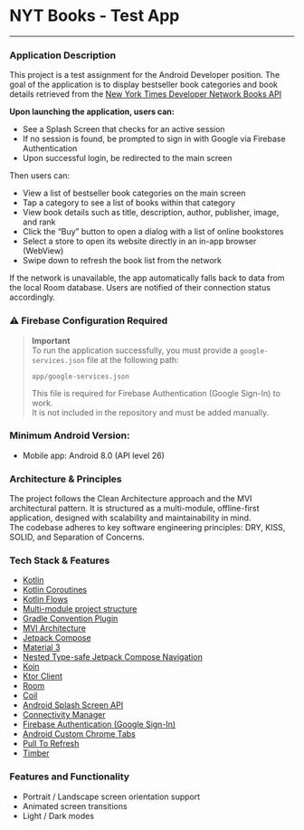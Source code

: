 # NYT Books - Test App

---

### Application Description

This project is a test assignment for the Android Developer position.
The goal of the application is to display bestseller book categories and book details retrieved from
the [New York Times Developer Network Books API](https://developer.nytimes.com/)

**Upon launching the application, users can:**

- See a Splash Screen that checks for an active session
- If no session is found, be prompted to sign in with Google via Firebase Authentication
- Upon successful login, be redirected to the main screen

Then users can:

- View a list of bestseller book categories on the main screen
- Tap a category to see a list of books within that category
- View book details such as title, description, author, publisher, image, and rank
- Click the “Buy” button to open a dialog with a list of online bookstores
- Select a store to open its website directly in an in-app browser (WebView)
- Swipe down to refresh the book list from the network

If the network is unavailable, the app automatically falls back to data from the local Room
database.
Users are notified of their connection status accordingly.

### ⚠️ Firebase Configuration Required

> **Important**  
> To run the application successfully, you must provide a `google-services.json` file at the
> following path:
> ```
> app/google-services.json
> ```
> This file is required for Firebase Authentication (Google Sign-In) to work.  
> It is not included in the repository and must be added manually.

### Minimum Android Version:

- Mobile app: Android 8.0 (API level 26)

### Architecture & Principles

The project follows the Clean Architecture approach and the MVI architectural pattern.
It is structured as a multi-module, offline-first application, designed with scalability and
maintainability in mind.  
The codebase adheres to key software engineering principles: DRY, KISS, SOLID, and Separation of
Concerns.

### Tech Stack & Features

- [Kotlin](https://kotlinlang.org/docs/android-overview.html#)
- [Kotlin Coroutines](https://kotlinlang.org/docs/coroutines-overview.html#)
- [Kotlin Flows](https://kotlinlang.org/api/kotlinx.coroutines/kotlinx-coroutines-core/kotlinx.coroutines.flow/-flow/#)
- [Multi-module project structure](https://developer.android.com/topic/modularization)
- [Gradle Convention Plugin](https://docs.gradle.org/current/userguide/plugins.html)
- [MVI Architecture](https://developer.android.com/topic/architecture)
- [Jetpack Compose](https://developer.android.com/develop/ui/compose/documentation)
- [Material 3](https://developer.android.com/develop/ui/compose/designsystems/material3)
- [Nested Type-safe Jetpack Compose Navigation](https://developer.android.com/develop/ui/compose/navigation)
- [Koin](https://insert-koin.io/docs/quickstart/android/)
- [Ktor Client](https://ktor.io/docs/welcome.html)
- [Room](https://developer.android.com/jetpack/androidx/releases/room)
- [Coil](https://coil-kt.github.io/coil/)
- [Android Splash Screen API](https://developer.android.com/develop/ui/views/launch/splash-screen)
- [Connectivity Manager](https://developer.android.com/training/monitoring-device-state/connectivity-status-type)
- [Firebase Authentication (Google Sign-In)](https://firebase.google.com/docs/auth/android/google-signin)
- [Android Custom Chrome Tabs](https://developer.android.com/develop/ui/views/layout/webapps/overview-of-android-custom-tabs)
- [Pull To Refresh](https://developer.android.com/develop/ui/compose/components/pull-to-refresh)
- [Timber](https://github.com/JakeWharton/timber)

### Features and Functionality

- Portrait / Landscape screen orientation support
- Animated screen transitions
- Light / Dark modes
